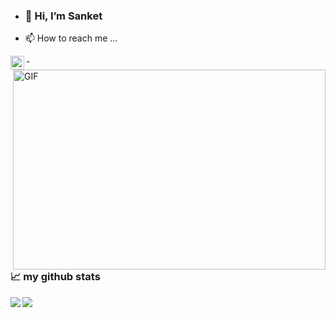 - ### 👋 Hi, I’m Sanket

- 📫 How to reach me ...
<a href="https://www.linkedin.com/in/sanketnaik1/">
  <img align="left" alt="Sanket's LinkedIN" width="22px" src="https://raw.githubusercontent.com/peterthehan/peterthehan/master/assets/linkedin.svg" />
</a>
- 

<img align="right" alt="GIF" src="https://github.com/abhisheknaiidu/abhisheknaiidu/blob/master/code.gif?raw=true" width="500" height="320" />

### 📈 my github stats

<p align="Left"> <img src="https://github-readme-stats.vercel.app/api?username=sanket7941&show_icons=true&theme=gotham&hide=issues,contribs"  
<p align="Left"> <img src="https://github-readme-stats.vercel.app/api/top-langs/?username=sanket7941&layout=compact&theme=gotham"/>
<!---
sanket7941/sanket7941 is a ✨ special ✨ repository because its `README.md` (this file) appears on your GitHub profile.
You can click the Preview link to take a look at your changes.
--->
